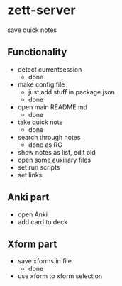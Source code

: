 # zett-server

save quick notes

## Functionality
  - detect currentsession
    - done
  - make config file
    - just add stuff in package.json
    - done
  - open main README.md
    - done
  - take quick note
    - done
  - search through notes
    - done as RG
  - show notes as list, edit old
  - open some auxiliary files
  - set run scripts
  - set links

## Anki part
  - open Anki
  - add card to deck

## Xform part
  - save xforms in file
    - done
  - use xform to xform selection
